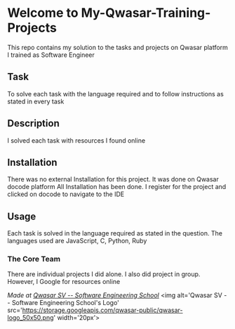 # Welcome to My-Qwasar-Training-Projects
This repo contains my solution to the tasks and projects on Qwasar platform
I trained as Software Engineer

## Task
To solve each task with the language required and to follow instructions
as stated in every task

## Description
I solved each task with resources I found online

## Installation
There was no external Installation for this project. It was done on Qwasar docode platform
All Installation has been done. I register for the project and clicked on docode to navigate
to the IDE

## Usage
Each task is solved in the language required as stated in the question.
The languages used are JavaScript, C, Python, Ruby

### The Core Team
There are individual projects I did alone. I also did project in group.
However, I Google for resources online

<span><i>Made at <a href='https://qwasar.io'>Qwasar SV -- Software Engineering School</a></i></span>
<span><img alt='Qwasar SV -- Software Engineering School's Logo' src='https://storage.googleapis.com/qwasar-public/qwasar-logo_50x50.png' width='20px'></span>
